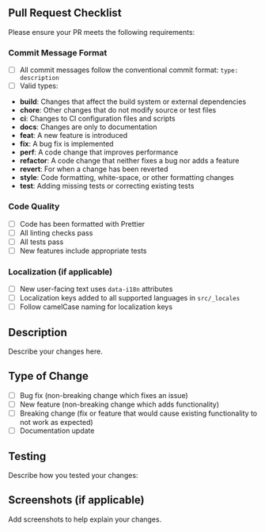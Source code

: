## Pull Request Checklist

Please ensure your PR meets the following requirements:

### Commit Message Format

- [ ] All commit messages follow the conventional commit format: `type: description`
- [ ] Valid types:
- **build**: Changes that affect the build system or external dependencies
- **chore**: Other changes that do not modify source or test files
- **ci**: Changes to CI configuration files and scripts
- **docs**: Changes are only to documentation
- **feat**: A new feature is introduced
- **fix**: A bug fix is implemented
- **perf**: A code change that improves performance
- **refactor**: A code change that neither fixes a bug nor adds a feature
- **revert**: For when a change has been reverted
- **style**: Code formatting, white-space, or other formatting changes
- **test**: Adding missing tests or correcting existing tests

### Code Quality

- [ ] Code has been formatted with Prettier
- [ ] All linting checks pass
- [ ] All tests pass
- [ ] New features include appropriate tests

### Localization (if applicable)

- [ ] New user-facing text uses `data-i18n` attributes
- [ ] Localization keys added to all supported languages in `src/_locales`
- [ ] Follow camelCase naming for localization keys

## Description

Describe your changes here.

## Type of Change

- [ ] Bug fix (non-breaking change which fixes an issue)
- [ ] New feature (non-breaking change which adds functionality)
- [ ] Breaking change (fix or feature that would cause existing functionality to not work as expected)
- [ ] Documentation update

## Testing

Describe how you tested your changes:

## Screenshots (if applicable)

Add screenshots to help explain your changes.
